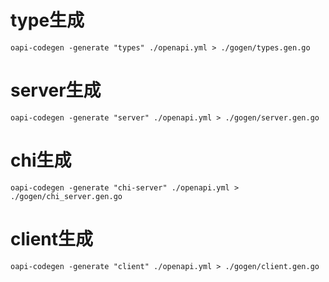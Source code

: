 
# type生成
````
oapi-codegen -generate "types" ./openapi.yml > ./gogen/types.gen.go
````

# server生成
```
oapi-codegen -generate "server" ./openapi.yml > ./gogen/server.gen.go
```

# chi生成
```
oapi-codegen -generate "chi-server" ./openapi.yml > ./gogen/chi_server.gen.go
```

# client生成
```
oapi-codegen -generate "client" ./openapi.yml > ./gogen/client.gen.go
```